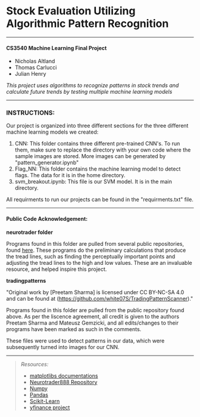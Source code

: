 # Stock Evaluation Utilizing Algorithmic Pattern Recognition

---
#### CS3540 Machine Learning Final Project
- Nicholas Altland
- Thomas Carlucci
- Julian Henry

*This project uses algorithms to recognize patterns in stock trends and calculate future trends by testing multiple
machine learning models*

---
### INSTRUCTIONS:

Our project is organized into three different sections for the three different machine learning models we created:

1) CNN: This folder contains three different pre-trained CNN's. To run them, make sure to replace the directory with your own code where the sample images are stored. More images can be generated
by "pattern_generator.ipynb" 
2) Flag_NN: This folder contains the machine learning model to detect flags. The data for it is in the home directory.
3) svm_breakout.ipynb: This file is our SVM model. It is in the main directory.

All requirments to run our projects can be found in the "requirments.txt" file. 

---

#### Public Code Acknowledgement:

**neurotrader folder**

Programs found in this folder are pulled from several public repositories, 
found [here](https://github.com/neurotrader888?tab=repositories). These programs do the preliminary calculations
that produce the tread lines, such as finding the perceptually important points and adjusting the tread lines to the 
high and low values. These are an invaluable resource, and helped inspire this project. 


**tradingpatterns**

"Original work by [Preetam Sharma] is licensed under CC BY-NC-SA 4.0 and can be found at (https://github.com/white07S/TradingPatternScanner)."

Programs found in this folder are pulled from the public repository found above. 
As per the liscence agreement, all credit is given to the authors Preetam Sharma and Mateusz Gemzicki, and all edits/changes to their
programs have been marked as such in the comments.

These files were used to detect patterns in our data, which were subsequently turned into images for our CNN.

---



> _Resources:_
> - [matplotlibs documentations](https://matplotlib.org/)
> - [Neurotrader888 Repository](https://github.com/neurotrader888?tab=repositories)
> - [Numpy](https://numpy.org/doc/stable/user/whatisnumpy.html)
> - [Pandas](https://pandas.pydata.org/)
> - [Scikit-Learn](https://scikit-learn.org/stable/)
> - [yfinance project](https://pypi.org/project/yfinance/)
